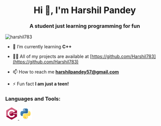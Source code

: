 <h1 align="center">Hi 👋, I'm Harshil Pandey</h1>
<h3 align="center">A student just learning programming for fun</h3>

<p align="left"> <img src="https://komarev.com/ghpvc/?username=harshil783&label=Profile%20views&color=0e75b6&style=flat" alt="harshil783" /> </p>

- 🌱 I’m currently learning **C++**

- 👨‍💻 All of my projects are available at [https://github.com/Harshil783](https://github.com/Harshil783)

- 📫 How to reach me **harshilpandey57@gmail.com**

- ⚡ Fun fact **I am just a teen!**


<h3 align="left">Languages and Tools:</h3>
<p align="left"> <a href="https://www.w3schools.com/cpp/" target="_blank"> <img src="https://raw.githubusercontent.com/devicons/devicon/master/icons/cplusplus/cplusplus-original.svg" alt="cplusplus" width="40" height="40"/> </a> <a href="https://www.python.org" target="_blank"> <img src="https://raw.githubusercontent.com/devicons/devicon/master/icons/python/python-original.svg" alt="python" width="40" height="40"/> </a> </p>
